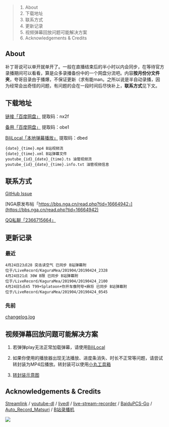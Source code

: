 >1. About
>2. 下载地址
>3. 联系方式
>4. 更新记录
>5. 视频弹幕回放问题可能解决方案
>6. Acknowledgements & Credits

## About

补丁哥说可以单开就单开了。一般在直播结束后的半小时以内会同步，在等待官方录播期间可以看看，算是众多录播备份中的一个网盘分流吧。内容**按月份分文件夹**，夸哥目录由于播爆，不保证更新（求有能man。之所以说是半自动录播，因为经常会出奇怪的问题，有问题的会在一段时间后尽快补上，**联系方式**见下文。

## 下载地址

[链接「百度网盘」](https://pan.baidu.com/s/16u5IpqN0MJ5S_NghWGL3NQ) 提取码：nx2f

[备用「百度网盘」](https://pan.baidu.com/s/1Zl0MRLcxKw4lcIbDDFE9vg) 提取码：obe1

[BiliLocal「本地弹幕播放」](https://pan.baidu.com/s/1Oi89yTLGZoIQveYj6Ivkrg) 提取码：dbed

```
{date}_{time}.mp4 B站视频流
{date}_{time}.xml B站弹幕文件
youtube_{id}_{date}_{time}.ts 油管视频流
youtube_{id}_{date}_{time}.info.txt 油管视频信息
```

## 联系方式

[GitHub Issue](https://github.com/kaguramea-record/kaguramea-record.github.io/issues/new/choose)

[NGA原发布帖「https://bbs.nga.cn/read.php?tid=16664942」](https://bbs.nga.cn/read.php?tid=16664942)

[QQ私聊「2366715664」](http://wpa.qq.com/msgrd?v=3&uin=2366715664&site=qq&menu=yes)

## 更新记录

### 最近

```
4月24日23点28 突击读空气 已同步 B站弹幕附
位于/LiveRecord/KaguraMea/201904/20190424_2328
4月24日21点 30W B限 已同步 B站弹幕附
位于/LiveRecord/KaguraMea/201904/20190424_2100
4月24日5点45 T99+Splatoon+你开车像阿夸+麻将 已同步 B站弹幕附
位于/LiveRecord/KaguraMea/201904/20190424_0545
```

### 先前

[changelog.log](https://raw.githubusercontent.com/kaguramea-record/kaguramea-record.github.io/master/changelog.log)

## 视频弹幕回放问题可能解决方案

1. 若弹弹play无法正常加载弹幕，请使用[BiliLocal](https://github.com/AncientLysine/BiliLocal)

2. 如果你使用的播放器出现无法播放、进度条消失、时长不正常等问题，请尝试转封装为MP4后播放。转封装可以使用[小丸工具箱](https://maruko.appinn.me/)

3. [转封装示意图](https://raw.githubusercontent.com/Kafuziroh/picbkp/master/20190415/-zue37Q5-2wqzK1yT3cSjz-m3.png)

## Acknowledgements & Credits

[Streamlink](https://github.com/streamlink/streamlink) / [youtube-dl](https://github.com/ytdl-org/youtube-dl) / [livedl](https://github.com/himananiito/livedl) / [live-stream-recorder](https://github.com/printempw/live-stream-recorder) / [BaiduPCS-Go](https://github.com/iikira/BaiduPCS-Go) / [Auto_Record_Matsuri](https://github.com/fzxiao233/Auto_Record_Matsuri) / [B站录播机](http://live.weibo333.com/s/7viudi3BE)

![](https://raw.githubusercontent.com/Kafuziroh/picbkp/master/20190415/-zue37Q5-gddqK7ToS88-27.png)